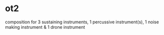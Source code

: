 # ot2

composition for 3 sustaining instruments, 1 percussive instrument(s), 1 noise making instrument & 1 drone instrument
